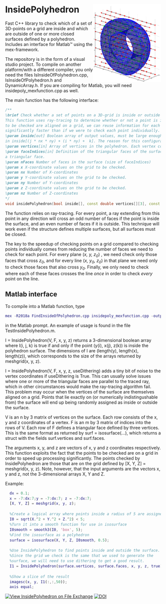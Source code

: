 # InsidePolyhedron  <img align="right" src="blocky.png" width="220" alt="Illustration">

Fast C++ library to check which of a set of 3D-points on a grid are inside and which are outside of one or more closed surfaces defined by a  polyhedron. Includes an interface for Matlab&trade; using the mex-framework. 



The repository is in the form of a visual studio project. To compile on another platform/with a different compiler, you only need the files IsInsideOfPolyhedron.cpp, IsInsideOfPolyhedron.h and DynamicArray.h. If you are compiling for Matlab, you will need insidepoly_mexfunction.cpp as well.

The main function has the following interface:

```c++
/**
\brief Check whether a set of points on a 3D-grid is inside or outside a surface defined by a polyhedron.
This function uses ray-tracing to determine whether or not a point is inside the surface. Since the points
to be checked are aligned on a grid, we can reuse information for each point to perform the calculation
significantly faster than if we were to check each point individually.
\param inside[out] Boolean array of output values, must be large enough to contain nx*ny*nz values. The result corresponding to the coordinate (x[i], y[j], z[k]) is found
in inside[(j * nx * ny) + (i * ny) +  k]. The reason for this configuration is to align with Matlab's meshgrid(x, y, z) function.
\param vertices[in] Array of vertices in the polyhedron. Each vertex consists of 3 coordinates, x, y and z, therefore this is an n x 3 array.
\param faceIndices[in] Definition of the triangular faces of the surface. Each row of this matrix consists of three indices into the vertex-list, which together define
a triangular face.
\param nFaces Number of faces in the surface (size of faceIndices)
\param x X-coordinate values on the grid to be checked.
\param nx Number of X-coordinates
\param y Y-coordinate values on the grid to be checked.
\param ny Number of Y-coordinates
\param z Z-coordinate values on the grid to be checked.
\param nz Number of Z-coordinates
*/
void insidePolyhedron(bool inside[], const double vertices[][3], const int faceIndices[][3], size_t nFaces, const double x[], size_t nx, const double y[], size_t ny, const double z[], size_t nz);

```

 The function relies on ray-tracing. For every point, a ray extending  from this point in any direction will cross an odd number of faces if the point is inside the surface, and an even number of faces if it is outside. This technique will work even if the structure defines multiple surfaces, but all surfaces must be closed.

The key to the speedup of checking points on a grid compared to checking points individually comes from reducing the number of faces we need to check for each point. For every plane  (*x, y, z<sub>0</sub>*) , we need check only those faces that cross *z<sub>0</sub>*, and for every line (*x, y<sub>0</sub>, z<sub>0</sub>*) in that plane we need only to check those faces that also cross *y<sub>0</sub>*. Finally, we only need to check where each of these faces crosses the line *once* in order to check *every* point on the line. 

## Matlab interface

To compile into a Matlab function, type 
```matlab
mex -R2018a FindInsideOfPolyhedron.cpp insidepoly_mexfunction.cpp -output InsidePolyhedron
```
in the Matlab prompt. An example of usage is found in the file TestInsidePolyhedron.m.

I = InsidePolyhedron(V, F, x, y, z) returns a 3-dimensional boolean array where I(i, j, k) is true if and only if the point (y(i), x(j), z(k)) is inside the polyhedron surface. The dimensions of I are (length(y), length(x), length(z)), which corresponds to the size of the arrays returned by meshgrid(x, y, z). 

I = InsidePolyhedron(V, F, x, y, z, useDithering) adds a tiny bit of noise to the vertex coordinates if useDithering is True. This can usually solve issues where one or more of the triangular faces are parallel to the traced ray, which in other circumstances would make the ray-tracing algorithm fail. This problem may occur when the vertices of the surface are themselves aligned on a grid. Points that lie exactly on (or numerically indistingushable from) the surface will end up being randomly assigned as inside or outside the surface.

V is an n by 3 matrix of vertices on the surface. Each row consists of the x, y and z coordinates of a vertex. F is an m by 3 matrix of indices into the rows of V. Each row of F defines a triangular face defined by three vertices. This is the same format as returned by surf = isosurface(...), which returns a struct with the fields surf.vertices and surf.faces.

The arguments x, y, and z are vectors of x, y and z coordinates respectively. This function exploits the fact that the points to be checked are on a grid in order to speed up processing significantly. The points checked by InsidePolyhedron are those that are on the grid defined by [X, Y, Z] = meshgrid(x, y, z). Note, however, that the input arguments are the vectors x, y and z, not the 3-dimensional arrays  X, Y and Z.

Example:

```matlab
  dx = 0.1;
  x = -7:dx:7;y = -7:dx:7; z = -7:dx:7;
  [X, Y, Z] = meshgrid(x, y, z);

  %Create a logical array where points inside a radius of 5 are assigned true.
  I0 = sqrt(X.^2 + Y.^2 + Z.^2) < 5;
  %Turn it into a smooth function for use in isosurface
  I0smooth = smooth3(I0, 'box', 5);
  %Find the isosurface as a polyhedron
  surface = isosurface(X, Y, Z, I0smooth, 0.5);

  %Use InsidePolyhedron to find points inside and outside the surface.
  %Since the grid we check is the same that we used to generate the
  %surface, we will need to use dithering to get a good result.
  I1 = InsidePolyhedron(surface.vertices, surface.faces, x, y, z, true);

  %Show a slice of the result
  imagesc(x, y, I1(:,:,50));
  axis equal;
```


[![View InsidePolyhedron on File Exchange](https://www.mathworks.com/matlabcentral/images/matlab-file-exchange.svg)](https://se.mathworks.com/matlabcentral/fileexchange/80476-insidepolyhedron)
[![DOI](https://zenodo.org/badge/298203424.svg)](https://zenodo.org/badge/latestdoi/298203424)
